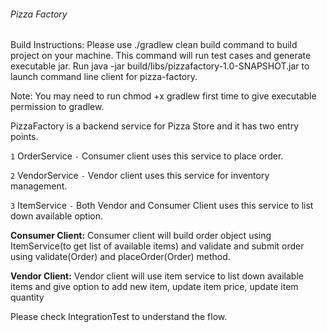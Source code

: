 ###### Pizza Factory
Build Instructions: Please use ./gradlew clean build command to build project on your machine.
This command will run test cases and generate executable jar.
Run  java -jar build/libs/pizzafactory-1.0-SNAPSHOT.jar to launch command line client for pizza-factory.

Note: You may need to run chmod +x gradlew first time to give executable permission to gradlew. 

PizzaFactory is a backend service for Pizza Store and it has two entry points.

`1`  OrderService `-` Consumer client uses this service to place order. 

`2` VendorService `-` Vendor client uses this service for inventory management.

`3` ItemService `-` Both Vendor and Consumer Client uses this service to list down available option.

**Consumer Client:** Consumer client will build order object using ItemService(to get list of available items) and validate and submit order using validate(Order) and placeOrder(Order) method.

**Vendor Client:** Vendor client will use item service to list down available items and give option to add new item, update item price, update item quantity

Please check IntegrationTest to understand the flow.
